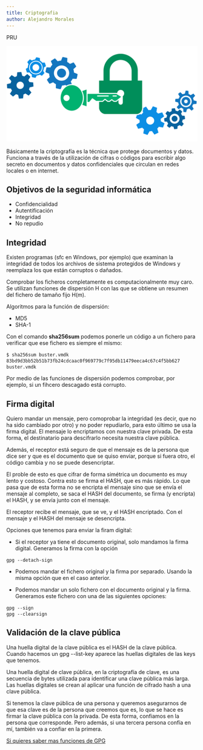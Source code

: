 ```yaml
---
title: Criptografia
author: Alejandro Morales
---
```


PRU


![alt-text](assets/cifrado.png)

Básicamente la criptografía es la técnica que protege documentos y datos. Funciona a través de la utilización de cifras o códigos para escribir algo secreto en documentos y datos confidenciales que circulan en redes locales o en internet.

<!--truncate-->

## Objetivos de la seguridad informática
- Confidencialidad
- Autentificación
- Integridad
- No repudio



## Integridad
Existen programas (sfc en Windows, por ejemplo) que examinan la integridad de todos los archivos de sistema protegidos de Windows y reemplaza los que están corruptos o dañados. 

Comprobar los ficheros completamente es computacionalmente muy caro. Se utilizan funciones de dispersión H con las que se obtiene un resumen del fichero de tamaño fijo H(m).

Algoritmos para la función de dispersión:
- MD5
- SHA-1
  
Con el comando **sha256sum** podemos ponerle un código a un fichero para verificar que ese fichero es siempre el mismo:

~~~
$ sha256sum buster.vmdk
83bd9d3bb52b51b73fb24cdcaac0f969779c7f95db11479eeca4c67c4f5bb627  buster.vmdk
~~~

Por medio de las funciones de dispersión podemos comprobar, por ejemplo, si un fihcero descagado está corrupto.


## Firma digital
Quiero mandar un mensaje, pero comoprobar la integridad (es decir, que no ha sido cambiado por otro) y no poder repudiarlo, para esto último se usa la firma digital. El mensaje lo encriptamos con nuestra clave privada. De esta forma, el destinatario para descifrarlo necesita nuestra clave pública. 

Además, el receptor está seguro de que el mensaje es de la persona que dice ser y que es el documento que se quiso enviar, porque si fuera otro, el código cambia y no se puede desencriptar. 

El proble de esto es que cifrar de forma simétrica un documento es muy lento y costoso. Contra esto se firma el HASH, que es más rápido. Lo que pasa que de esta forma no se encripta el mensaje sino que se envía el mensaje al completo, se saca el HASH del documento, se firma (y encripta) el HASH, y se envía junto con el mensaje.

El receptor recibe el mensaje, que se ve, y el HASH encriptado. Con el mensaje y el HASH del mensaje se desencripta.

Opciones que tenemos para enviar la firam digital:
- Si el receptor ya tiene el documento original, solo mandamos la firma digital. Generamos la firma con la opción

~~~
gpg --detach-sign
~~~

- Podemos mandar el fichero original y la firma por separado. Usando la misma opción que en el caso anterior.

- Podemos mandar un solo fichero con el documento original y la firma. Generamos este fichero con una de las siguientes opciones:

~~~
gpg --sign
gpg --clearsign
~~~


## Validación de la clave pública
Una huella digital de la clave pública es el HASH de la clave pública. Cuando hacemos un gpg --list-key aparece las huellas digitales de las keys que tenemos. 

Una huella digital de clave pública, en la criptografía de clave, es una secuencia de bytes utilizada para identificar una clave pública más larga. Las huellas digitales se crean al aplicar una función de cifrado hash a una clave pública. 

Si tenemos la clave pública de una persona y queremos asegurarnos de que esa clave es de la persona que creemos que es, lo que se hace es firmar la clave pública con la privada. De esta forma, confiamos en la persona que corresponde. Pero además, si una tercera persona confía en mí, también va a confiar en la primera. 

[Si quieres saber mas funciones de GPG](https://elbauldelprogramador.com/chuleta-de-comandos-para-gpg/)
